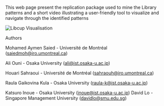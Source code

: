 This web page present the replication package used to mine the Library patterns and a short video illustrating a user-friendly tool to visualize and navigate through the identified patterns

![Libcup Visualisation](https://github.com/saiedmoh/LibCUP/blob/master/LibCupVisualisation.png)

Authors

Mohamed Aymen Saied - Université de Montréal (saiedmoh@iro.umontreal.ca)

Ali Ouni - Osaka University (ali@ist.osaka-u.ac.jp)

Houari Sahraoui - Université de Montréal  (sahraouh@iro.umontreal.ca)

Raula Gaikovina Kula - Osaka University (raula-k@ist.osaka-u.ac.jp)

Katsuro Inoue - Osaka University (inoue@ist.osaka-u.ac.jp)
 David Lo - Singapore Management University (davidlo@smu.edu.sg)
